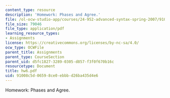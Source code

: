 ```yaml
---
content_type: resource
description: 'Homework: Phases and Agree.'
file: /ol-ocw-studio-app/courses/24-952-advanced-syntax-spring-2007/91008c5d06598ce0ebbbd26ba435d4e6_hw6.pdf
file_size: 79046
file_type: application/pdf
learning_resource_types:
- Assignments
license: https://creativecommons.org/licenses/by-nc-sa/4.0/
ocw_type: OCWFile
parent_title: Assignments
parent_type: CourseSection
parent_uid: d5fc1827-3289-0305-d857-f3f0f670b16c
resourcetype: Document
title: hw6.pdf
uid: 91008c5d-0659-8ce0-ebbb-d26ba435d4e6
---
```

Homework: Phases and Agree.